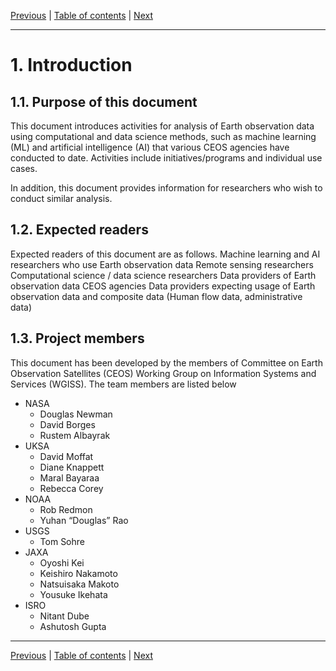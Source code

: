 [Previous](README.md) | [Table of contents](README.md) | [Next](background.md)

***
# 1. Introduction

## 1.1. Purpose of this document
This document introduces activities for analysis of Earth observation data using computational and data science methods, such as machine learning (ML) and artificial intelligence (AI) that various CEOS agencies have conducted to date.
Activities include initiatives/programs and individual use cases.

In addition, this document provides information for researchers who wish to conduct similar analysis.

## 1.2. Expected readers
Expected readers of this document are as follows.
Machine learning and AI researchers who use Earth observation data
Remote sensing researchers
Computational science / data science researchers
Data providers of Earth observation data
CEOS agencies
Data providers expecting usage of Earth observation data and composite data  (Human flow data, administrative data)

## 1.3. Project members
This document has been developed by the members of Committee on Earth Observation Satellites (CEOS) Working Group on Information Systems and Services (WGISS).
The team members are listed below

- NASA
  - Douglas Newman
  - David Borges
  - Rustem Albayrak
- UKSA
  - David Moffat
  - Diane Knappett
  - Maral Bayaraa
  - Rebecca Corey
- NOAA
  - Rob Redmon
  - Yuhan “Douglas” Rao
- USGS
  - Tom Sohre
- JAXA
  - Oyoshi Kei
  - Keishiro Nakamoto
  - Natsuisaka Makoto
  - Yousuke Ikehata
- ISRO
  - Nitant Dube
  - Ashutosh Gupta

***
[Previous](README.md) | [Table of contents](README.md) | [Next](background.md)
